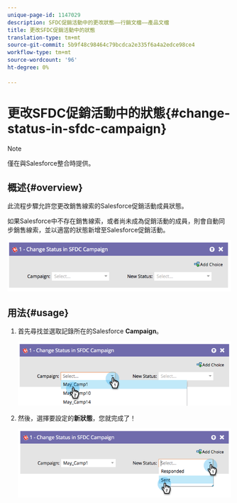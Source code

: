 ```yaml
---
unique-page-id: 1147029
description: SFDC促銷活動中的更改狀態——行銷文檔——產品文檔
title: 更改SFDC促銷活動中的狀態
translation-type: tm+mt
source-git-commit: 5b9f48c98464c79bcdca2e335f6a4a2edce98ce4
workflow-type: tm+mt
source-wordcount: '96'
ht-degree: 0%

---
```



# 更改SFDC促銷活動中的狀態{#change-status-in-sfdc-campaign}

>[!NOTE]
>
>僅在與Salesforce整合時提供。

## 概述{#overview}

此流程步驟允許您更改銷售線索的Salesforce促銷活動成員狀態。

如果Salesforce中不存在銷售線索，或者尚未成為促銷活動的成員，則會自動同步銷售線索，並以適當的狀態新增至Salesforce促銷活動。

![](assets/image2014-9-22-15-3a13-3a54.png)

## 用法{#usage}

1. 首先尋找並選取記錄所在的Salesforce **Campaign**。

   ![](assets/image2014-9-22-15-3a13-3a58.png)

1. 然後，選擇要設定的&#x200B;**新狀態**，您就完成了！

   ![](assets/image2014-9-22-15-3a14-3a0.png)
